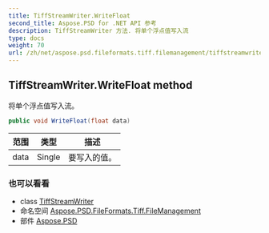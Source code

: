 ```yaml
---
title: TiffStreamWriter.WriteFloat
second_title: Aspose.PSD for .NET API 参考
description: TiffStreamWriter 方法. 将单个浮点值写入流
type: docs
weight: 70
url: /zh/net/aspose.psd.fileformats.tiff.filemanagement/tiffstreamwriter/writefloat/
---
```

## TiffStreamWriter.WriteFloat method

将单个浮点值写入流。

```csharp
public void WriteFloat(float data)
```

| 范围 | 类型 | 描述 |
| --- | --- | --- |
| data | Single | 要写入的值。 |

### 也可以看看

* class [TiffStreamWriter](../)
* 命名空间 [Aspose.PSD.FileFormats.Tiff.FileManagement](../../tiffstreamwriter/)
* 部件 [Aspose.PSD](../../../)


